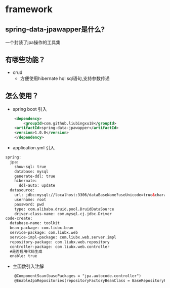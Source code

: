 # framework
## spring-data-jpawapper是什么?
一个封装了jpa操作的工具集

## 有哪些功能？

* crud
    *  方便使用hibernate hql sql语句,支持参数传递

## 怎么使用？

* spring boot 引入

```xml
    <dependency>
    	<groupId>com.github.liubingxu18</groupId>
	<artifactId>spring-data-jpawapper</artifactId>
	<version>1.0.0</version>
    </dependency>
```

* application.yml 引入

```xml
spring:
  jpa:
    show-sql: true
    database: mysql
    generate-ddl: true
    hibernate:
      ddl-auto: update
  datasource:
    url: jdbc:mysql://localhost:3306/dataBaseName?useUnicode=true&characterEncoding=utf-8&useSSL=true&serverTimezone=UTC
    username: root
    password: pwd
    type: com.alibaba.druid.pool.DruidDataSource
    driver-class-name: com.mysql.cj.jdbc.Driver
code-create:  
  database-name: toolkit  
  bean-package: com.liubx.bean  
  service-package: com.liubx.web  
  service-impl-package: com.liubx.web.server.impl  
  repository-package: com.liubx.web.repository  
  controller-package: com.liubx.web.controller  
  #是否启用代码生成
  enable: true
```
* 主函数引入注解

```xml
    @ComponentScan(basePackages = "jpa.autocode.controller")  
    @EnableJpaRepositories(repositoryFactoryBeanClass = BaseRepositoryFactoryBean.class)
```